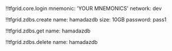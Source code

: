 !!tfgrid.core.login
	mnemonic: 'YOUR MNEMONICS'
	network: dev

!!tfgrid.zdbs.create 
    name: hamadazdb
    size: 10GB
    password: pass1

!!tfgrid.zdbs.get
	name: hamadazdb

!!tfgrid.zdbs.delete
	name: hamadazdb
